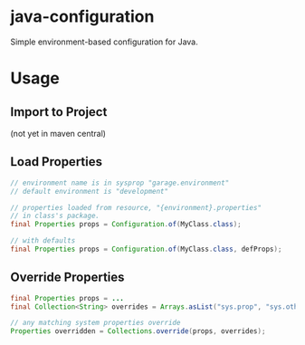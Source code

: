 java-configuration
==================

Simple environment-based configuration for Java.

# Usage

## Import to Project

(not yet in maven central)

## Load Properties
```java
// environment name is in sysprop "garage.environment"
// default environment is "development"

// properties loaded from resource, "{environment}.properties"
// in class's package.
final Properties props = Configuration.of(MyClass.class);

// with defaults
final Properties props = Configuration.of(MyClass.class, defProps);
```

## Override Properties
```java
final Properties props = ...
final Collection<String> overrides = Arrays.asList("sys.prop", "sys.other.prop");

// any matching system properties override
Properties overridden = Collections.override(props, overrides);
```
